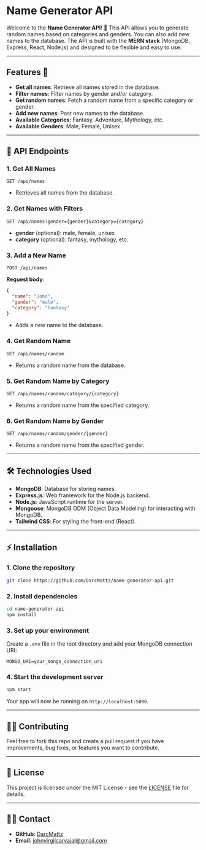 # Name Generator API

Welcome to the **Name Generator API**! 🎉 This API allows you to generate random names based on categories and genders. You can also add new names to the database. The API is built with the **MERN stack** (MongoDB, Express, React, Node.js) and designed to be flexible and easy to use.

---

## Features 🚀

- **Get all names**: Retrieve all names stored in the database.
- **Filter names**: Filter names by gender and/or category.
- **Get random names**: Fetch a random name from a specific category or gender.
- **Add new names**: Post new names to the database.
- **Available Categories**: Fantasy, Adventure, Mythology, etc.
- **Available Genders**: Male, Female, Unisex

---

## 📡 API Endpoints

### 1. Get All Names
`GET /api/names`

- Retrieves all names from the database.

### 2. Get Names with Filters
`GET /api/names?gender={gender}&category={category}`

- **gender** (optional): male, female, unisex
- **category** (optional): fantasy, mythology, etc.

### 3. Add a New Name
`POST /api/names`

**Request body**:
```json
{
  "name": "John",
  "gender": "male",
  "category": "fantasy"
}
```

- Adds a new name to the database.

### 4. Get Random Name
`GET /api/names/random`

- Returns a random name from the database.

### 5. Get Random Name by Category
`GET /api/names/random/category/{category}`

- Returns a random name from the specified category.

### 6. Get Random Name by Gender
`GET /api/names/random/gender/{gender}`

- Returns a random name from the specified gender.

---

## 🛠️ Technologies Used

- **MongoDB**: Database for storing names.
- **Express.js**: Web framework for the Node.js backend.
- **Node.js**: JavaScript runtime for the server.
- **Mongoose**: MongoDB ODM (Object Data Modeling) for interacting with MongoDB.
- **Tailwind CSS**: For styling the front-end (React).

---

## ⚡ Installation

### 1. Clone the repository
```bash
git clone https://github.com/DarcMattz/name-generator-api.git
```

### 2. Install dependencies
```bash
cd name-generator-api
npm install
```

### 3. Set up your environment
Create a `.env` file in the root directory and add your MongoDB connection URI:

```
MONGO_URI=your_mongo_connection_uri
```

### 4. Start the development server
```bash
npm start
```

Your app will now be running on `http://localhost:5000`.

---

## 🧑‍💻 Contributing

Feel free to fork this repo and create a pull request if you have improvements, bug fixes, or features you want to contribute.

---

## 🤝 License

This project is licensed under the MIT License - see the [LICENSE](LICENSE) file for details.

---

## 🙋‍♂️ Contact

- **GitHub**: [DarcMattz](https://github.com/DarcMattz)
- **Email**: johnvirgilcarvajal@gmail.com

